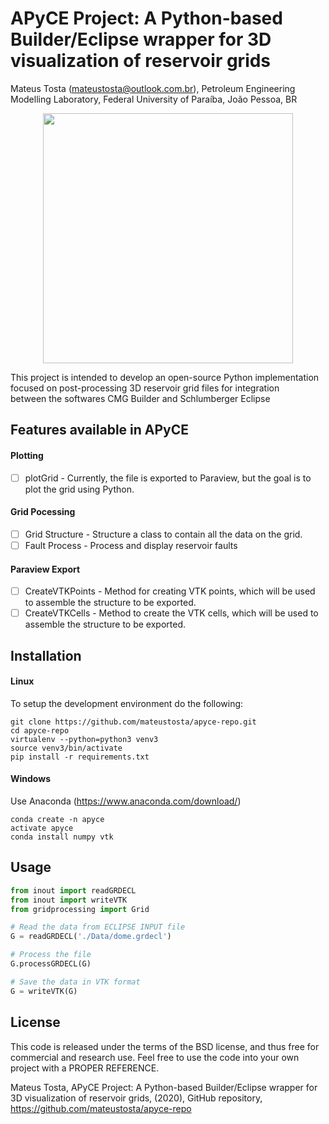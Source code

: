 APyCE Project: A Python-based Builder/Eclipse wrapper for 3D visualization of reservoir grids
==============================================================================================
Mateus Tosta (mateustosta@outlook.com.br), Petroleum Engineering Modelling Laboratory, Federal University of Paraíba, João Pessoa, BR

<p align="center">
  <img src = "https://github.com/mateustosta/apyce-repo/blob/master/img/resultado.png" height="400">
</p>

This project is intended to develop an open-source Python implementation focused on post-processing 3D reservoir grid files for integration  
between the softwares CMG Builder and Schlumberger Eclipse

## Features available in APyCE

#### Plotting

- [ ] plotGrid - Currently, the file is exported to Paraview, but the goal is to plot the grid using Python.

#### Grid Pocessing

- [ ] Grid Structure - Structure a class to contain all the data on the grid.
- [ ] Fault Process - Process and display reservoir faults

#### Paraview Export

- [ ] CreateVTKPoints - Method for creating VTK points, which will be used to assemble the structure to be exported.
- [ ] CreateVTKCells - Method to create the VTK cells, which will be used to assemble the structure to be exported.

## Installation
#### Linux
To setup the development environment do the following:

    git clone https://github.com/mateustosta/apyce-repo.git
    cd apyce-repo
    virtualenv --python=python3 venv3
    source venv3/bin/activate
    pip install -r requirements.txt
   
#### Windows
Use Anaconda (https://www.anaconda.com/download/)  

    conda create -n apyce
    activate apyce
    conda install numpy vtk
    
## Usage
```python
from inout import readGRDECL
from inout import writeVTK
from gridprocessing import Grid

# Read the data from ECLIPSE INPUT file
G = readGRDECL('./Data/dome.grdecl')

# Process the file
G.processGRDECL(G)

# Save the data in VTK format
G = writeVTK(G)
```

## License

This code is released under the terms of the BSD license, and thus free for commercial and research use. Feel free to use the code into your own project with a PROPER REFERENCE.  

Mateus Tosta, APyCE Project: A Python-based Builder/Eclipse wrapper for 3D visualization of reservoir grids, (2020), GitHub repository, https://github.com/mateustosta/apyce-repo
    
